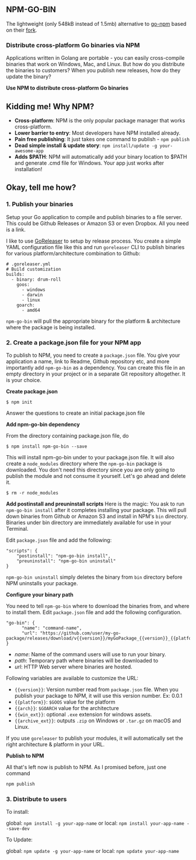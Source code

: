 ## NPM-GO-BIN

The lightweight (only 548kB instead of 1.5mb) alternative to [go-npm](https://github.com/sanathkr/go-npm) based on
their [fork](https://github.com/go-task/go-npm).

### Distribute cross-platform Go binaries via NPM

Applications written in Golang are portable - you can easily cross-compile binaries that work on Windows, Mac, and Linux. But how do you
distribute the binaries to customers? When you publish new releases, how do they update the binary?

**Use NPM to distribute cross-platform Go binaries**

## Kidding me! Why NPM?

* **Cross-platform**: NPM is the only popular package manager that works cross-platform.
* **Lower barrier to entry**: Most developers have NPM installed already.
* **Pain free publishing**: It just takes one command to publish - `npm publish`
* **Dead simple install & update story**: `npm install/update -g your-awesome-app`
* **Adds $PATH**: NPM will automatically add your binary location to $PATH and generate .cmd file for Windows. Your app just works after
  installation!

## Okay, tell me how?

### 1. Publish your binaries

Setup your Go application to compile and publish binaries to a file server. This could be Github Releases or Amazon S3 or even Dropbox. All
you need is a link.

I like to use [GoReleaser](https://github.com/goreleaser/goreleaser) to setup by release process. You create a simple YAML configuration
file like this and run `goreleaser` CLI to publish binaries for various platform/architecture combination to Github:

```
# .goreleaser.yml
# Build customization
builds:
  - binary: drum-roll
    goos:
      - windows
      - darwin
      - linux
    goarch:
      - amd64
```

`npm-go-bin` will pull the appropriate binary for the platform & architecture where the package is being installed.

### 2. Create a package.json file for your NPM app

To publish to NPM, you need to create a `package.json` file. You give your application a name, link to Readme, Github repository etc, and
more importantly add `npm-go-bin` as a dependency. You can create this file in an empty directory in your project or in a separate Git
repository altogether. It is your choice.

**Create package.json**

`$ npm init`

Answer the questions to create an initial package.json file

**Add npm-go-bin dependency**

From the directory containing package.json file, do

`$ npm install npm-go-bin --save`

This will install npm-go-bin under to your package.json file. It will also create a `node_modules` directory where the `npm-go-bin` package
is downloaded. You don't need this directory since you are only going to publish the module and not consume it yourself. Let's go ahead and
delete it.

`$ rm -r node_modules`

**Add postinstall and preuninstall scripts**
Here is the magic: You ask to run `npm-go-bin install` after it completes installing your package. This will pull down binaries from Github
or Amazon S3 and install in NPM's `bin` directory. Binaries under bin directory are immediately available for use in your Terminal.

Edit `package.json` file and add the following:

```
"scripts": {
    "postinstall": "npm-go-bin install",
    "preuninstall": "npm-go-bin uninstall"
}
```

`npm-go-bin uninstall` simply deletes the binary from `bin` directory before NPM uninstalls your package.

**Configure your binary path**

You need to tell `npm-go-bin` where to download the binaries from, and where to install them. Edit `package.json` file and add the following
configuration.

```
"go-bin": {
      "name": "command-name",
      "url": "https://github.com/user/my-go-package/releases/download/v{{version}}/myGoPackage_{{version}}_{{platform}}_{{arch}}.tar.gz"
}
```

* *name*: Name of the command users will use to run your binary.
* *path*: Temporary path where binaries will be downloaded to
* *url*: HTTP Web server where binaries are hosted.

Following variables are available to customize the URL:

* `{{version}}`: Version number read from  `package.json` file. When you publish your package to NPM, it will use this version number. Ex:
  0.0.1
* `{{platform}}`: `$GOOS` value for the platform
* `{{arch}}`: `$GOARCH` value for the architecture
* `{{win_ext}}`: optional `.exe` extension for windows assets.
* `{{archive_ext}}`: outputs `.zip` on Windows or `.tar.gz` on macOS and Linux.

If you use `goreleaser` to publish your modules, it will automatically set the right architecture & platform in your URL.

**Publish to NPM**

All that's left now is publish to NPM. As I promised before, just one command

```bash
npm publish
```

### 3. Distribute to users

To install:

global: `npm install -g your-app-name` or local: `npm install your-app-name --save-dev`

To Update:

global: `npm update -g your-app-name` or local: `npm update your-app-name`
